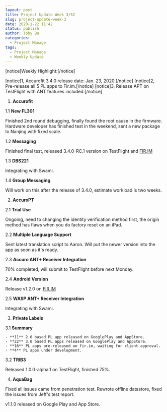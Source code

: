 ```yaml
---
layout: post
title: Project Update Week 3/52
slug: project-update-week-3
date: 2020-1-22 11:42
status: publish
author: Toby Bu
categories:
  - Project Manage
tags:
  - Project Manage
  - Weekly Update
---
```



[notice]Weekly Highlight:[/notice]

  [notice]1,  Accurofit 3.4.0 release date: Jan. 23, 2020.[/notice]
  [notice]2,  Pre-release all 5 PL apps to Fir.im.[/notice]
  [notice]3,  Release APT on TestFlight with ANT features included.[/notice]


1. **Accurofit**

  1.1 **New FL301**

  Finished 2nd round debugging, finally found the root cause in the firmware. Hardware developer has finished test in the weekend, sent a new package to Nanjing with fixed scale.

  1.2 **Messaging**

  Finished final test, released 3.4.0-RC.1 version on TestFlight and [FIR.IM][1]

  1.3 **DBS221**

  Integrating with Swami.

  1.4 **Group Messaging**

  Will work on this after the release of 3.4.0, estimate workload is two weeks.

2. **AccuroPT**

  2.1 **Trial Use**

  Ongoing, need to changing the identity verification method first, the origin method has flaws when you do factory reset on an iPad.

  2.2 **Multiple Language Support**

  Sent latest translation script to Aaron. Will put the newer version into the app     as soon as it's ready.

  2.3 **Accuro ANT+ Receiver Integration**

  70% completed, will submit to TestFlight before next Monday.

  2.4 **Android Version**

  Release v1.2.0 on [FIR.IM][2]

  2.5 **WASP ANT+ Receiver Integration**

  Integrating with Swami.

3. **Private Labels**

  3.1 **Summary**

    - **11** 2.0 based PL app released on GooglePlay and AppStore.
    - **22** 3.0 based PL apps released on GooglePlay and AppStore.
    - **16** PL apps pre-released on fir.im, waiting for client approval.
    - **4** PL apps under development.

  3.2 **TRIB3**

  Released 1.0.0-alpha.1 on TestFlight, finished 75%.

4. **AquaBag**

  Fixed all issues came from penetration test. Rewrote offline datastore, fixed the issues from Jeff's test report.

  v1.1.0 released on Google Play and App Store.

[1]: https://fir.im/accurov2
[2]: https://fir.im/accuropt


